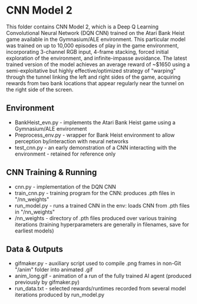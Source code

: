# CNN Model 2
This folder contains CNN Model 2, which is a Deep Q Learning Convolutional Neural Network (DQN CNN) trained on the Atari Bank Heist game available in the Gymnasium/ALE environment.  This particular model was trained on up to 10,000 episodes of play in the game environment, incorporating 3-channel RGB input, 4-frame stacking, forced initial exploration of the environment, and infinite-impasse avoidance.  The latest trained version of the model achieves an average reward of ~$1650 using a semi-exploitative but highly effective/optimized strategy of "warping" through the tunnel linking the left and right sides of the game, acquiring rewards from two bank locations that appear regularly near the tunnel on the right side of the screen.

## Environment
* BankHeist_evn.py - implements the Atari Bank Heist game using a Gymnasium/ALE environment
* Preprocess_env.py - wrapper for Bank Heist environment to allow perception by/interaction with neural networks
* test_cnn.py - an early demonstration of a CNN interacting with the environment - retained for reference only

## CNN Training & Running
* cnn.py - implementation of the DQN CNN
* train_cnn.py - training program for the CNN: produces .pth files in "/nn_weights"
* run_model.py - runs a trained CNN in the env: loads CNN from .pth files in "/nn_weights"
* /nn_weights - directory of .pth files produced over various training iterations
  (training hyperparameters are generally in filenames, save for earliest models)

## Data & Outputs
* gifmaker.py - auxiliary script used to compile .png frames in non-Git "/anim" folder into animated .gif
* anim_long.gif - animation of a run of the fully trained AI agent (produced previously by gifmaker.py)
* run_data.txt - selected rewards/runtimes recorded from several model iterations produced by run_model.py
